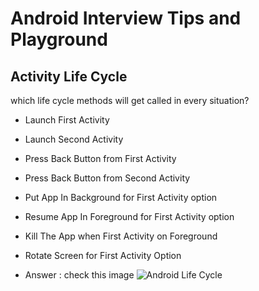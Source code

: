 # Android Interview Tips and Playground

## Activity Life Cycle 
  which life cycle methods will get called in every situation?
  - Launch First Activity
  - Launch Second Activity
  - Press Back Button from First Activity
  - Press Back Button from Second Activity
  - Put App In Background for First Activity option
  - Resume App In Foreground for First Activity option
  - Kill The App when First Activity on Foreground
  - Rotate Screen for  First Activity Option
  
  - Answer : check this image ![Android Life Cycle](https://media.geeksforgeeks.org/wp-content/uploads/20191125165133/Activity-Lifecycle-in-Android.jpg)
  